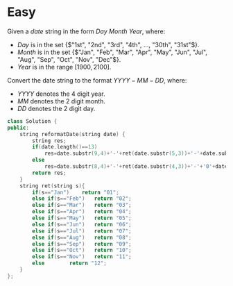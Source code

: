 # Easy

Given a $date$ string in the form $Day$ $Month$ $Year$, where:

- $Day$ is in the set {$"1st", "2nd", "3rd", "4th", ..., "30th", "31st"$}.
- $Month$ is in the set {$"Jan", "Feb", "Mar", "Apr", "May", "Jun", "Jul", "Aug", "Sep", "Oct", "Nov", "Dec"$}.
- $Year$ is in the range [$1900, 2100$].

Convert the date string to the format $YYYY-MM-DD$, where:

- $YYYY$ denotes the 4 digit year.
- $MM$ denotes the 2 digit month.
- $DD$ denotes the 2 digit day.

```cpp
class Solution {
public:
    string reformatDate(string date) {
        string res;
        if(date.length()==13)
            res=date.substr(9,4)+'-'+ret(date.substr(5,3))+'-'+date.substr(0,2);
        else
            res=date.substr(8,4)+'-'+ret(date.substr(4,3))+'-'+'0'+date.substr(0,1);
        return res;
    }
    string ret(string s){
        if(s=="Jan")    return "01";
        else if(s=="Feb")   return "02";
        else if(s=="Mar")   return "03";
        else if(s=="Apr")   return "04";
        else if(s=="May")   return "05";
        else if(s=="Jun")   return "06";
        else if(s=="Jul")   return "07";
        else if(s=="Aug")   return "08";
        else if(s=="Sep")   return "09";
        else if(s=="Oct")   return "10";
        else if(s=="Nov")   return "11";
        else        return "12";
    }
};
```
